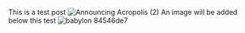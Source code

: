 This is a test post
![Announcing Acropolis (2)](https://github.com/Codefikeyz/Joystream_HR/assets/123887455/ea2ec659-8307-40b1-9277-ceb27b748b3f)
An image will be added below this test
![babylon 84546de7](https://github.com/Codefikeyz/Joystream_HR/assets/123887455/6e7c0db1-edcb-46d6-8d03-56769cd6e429)
